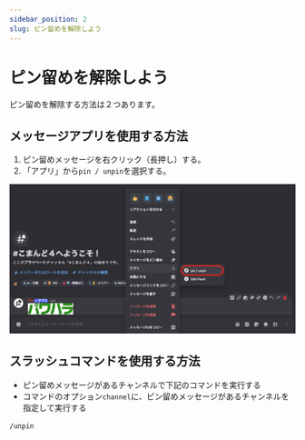 ```yaml
---
sidebar_position: 2
slug: ピン留めを解除しよう
---
```


# ピン留めを解除しよう

ピン留めを解除する方法は２つあります。


## メッセージアプリを使用する方法

1. ピン留めメッセージを右クリック（長押し）する。
2. 「アプリ」から`pin / unpin`を選択する。

![pin-3](./img/pin-3.png)


## スラッシュコマンドを使用する方法

- ピン留めメッセージがあるチャンネルで下記のコマンドを実行する
- コマンドのオプション`channel`に、ピン留めメッセージがあるチャンネルを指定して実行する

```
/unpin
```
